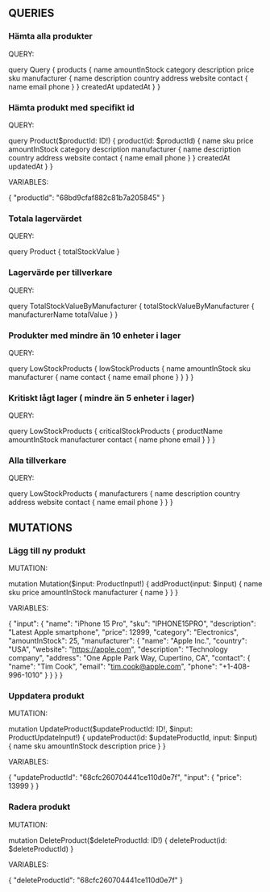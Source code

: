 ## QUERIES

### Hämta alla produkter
QUERY:

query Query {
  products {
    name
    amountInStock
    category
    description
    price
    sku
    manufacturer {
      name
      description
      country
      address
      website
      contact {
        name
        email
        phone
      }
    }
    createdAt
    updatedAt
  }
}

### Hämta produkt med specifikt id
QUERY:

query Product($productId: ID!) {
  product(id: $productId) {
    name
    sku
    price
    amountInStock
    category
    description
    manufacturer {
      name
      description
      country
      address
      website
      contact {
        name
        email
        phone
      }
    }
    createdAt
    updatedAt
  }
}

VARIABLES:

{
  "productId": "68bd9cfaf882c81b7a205845"
}

### Totala lagervärdet
QUERY:

query Product {
  totalStockValue
}

### Lagervärde per tillverkare
QUERY:

query TotalStockValueByManufacturer {
  totalStockValueByManufacturer {
    manufacturerName
    totalValue
  }
}

### Produkter med mindre än 10 enheter i lager
QUERY:

query LowStockProducts {
  lowStockProducts {
    name
    amountInStock
    sku
    manufacturer {
      name
      contact {
        name
        email
        phone
      }
    }
  }
}

### Kritiskt lågt lager ( mindre än 5 enheter i lager)
QUERY:

query LowStockProducts {
  criticalStockProducts {
    productName
    amountInStock
    manufacturer
    contact {
      name
      phone
      email
    }
  }
}

### Alla tillverkare
QUERY:

query LowStockProducts {
  manufacturers {
    name
    description
    country
    address
    website
    contact {
      name
      email
      phone
    }
  }
}

## MUTATIONS

### Lägg till ny produkt
MUTATION:

mutation Mutation($input: ProductInput!) {
  addProduct(input: $input) {
    name
    sku
    price
    amountInStock
    manufacturer {
      name
    }
  }
}

VARIABLES:

{
  "input": {
    "name": "iPhone 15 Pro",
    "sku": "IPHONE15PRO",
    "description": "Latest Apple smartphone",
    "price": 12999,
    "category": "Electronics",
    "amountInStock": 25,
    "manufacturer": {
      "name": "Apple Inc.",
      "country": "USA",
      "website": "https://apple.com",
      "description": "Technology company",
      "address": "One Apple Park Way, Cupertino, CA",
      "contact": {
        "name": "Tim Cook",
        "email": "tim.cook@apple.com",
        "phone": "+1-408-996-1010"
      }
    }
  }
}

### Uppdatera produkt
MUTATION:

mutation UpdateProduct($updateProductId: ID!, $input: ProductUpdateInput!) {
  updateProduct(id: $updateProductId, input: $input) {
    name
    sku
    amountInStock
    description
    price
  }
}

VARIABLES:

{
  "updateProductId": "68cfc260704441ce110d0e7f",
  "input": {
    "price": 13999
  }
}

### Radera produkt
MUTATION:

mutation DeleteProduct($deleteProductId: ID!) {
  deleteProduct(id: $deleteProductId)
}

VARIABLES:

{
  "deleteProductId": "68cfc260704441ce110d0e7f"
}
